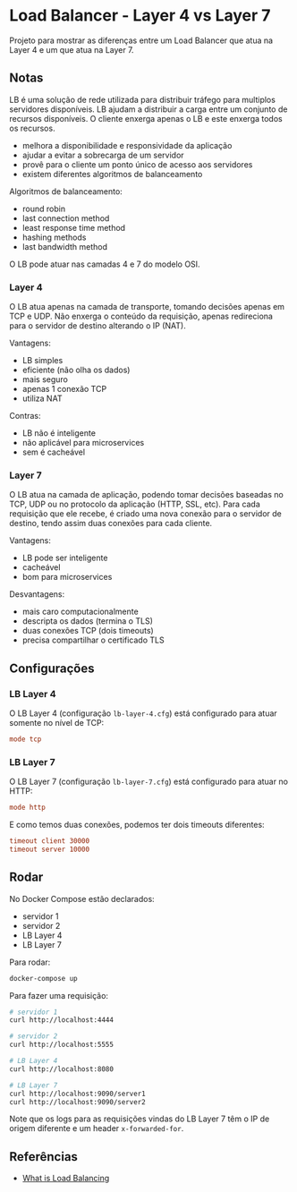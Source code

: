# Load Balancer - Layer 4 vs Layer 7

Projeto para mostrar as diferenças entre um Load Balancer que atua na Layer 4 e um que atua na Layer 7.

## Notas

LB é uma solução de rede utilizada para distribuir tráfego para multiplos servidores disponíveis.
LB ajudam a distribuir a carga entre um conjunto de recursos disponíveis.
O cliente enxerga apenas o LB e este enxerga todos os recursos.

- melhora a disponibilidade e responsividade da aplicação
- ajudar a evitar a sobrecarga de um servidor
- provê para o cliente um ponto único de acesso aos servidores
- existem diferentes algoritmos de balanceamento

Algoritmos de balanceamento:

- round robin
- last connection method
- least response time method
- hashing methods
- last bandwidth method

O LB pode atuar nas camadas 4 e 7 do modelo OSI.

### Layer 4

O LB atua apenas na camada de transporte, tomando decisões apenas em TCP e UDP.
Não enxerga o conteúdo da requisição, apenas redireciona para o servidor de destino alterando o IP (NAT).

Vantagens:

- LB simples
- eficiente (não olha os dados)
- mais seguro
- apenas 1 conexão TCP
- utiliza NAT

Contras:

- LB não é inteligente
- não aplicável para microservices
- sem é cacheável

### Layer 7

O LB atua na camada de aplicação, podendo tomar decisões baseadas no TCP, UDP ou no protocolo da aplicação (HTTP, SSL, etc).
Para cada requisição que ele recebe, é criado uma nova conexão para o servidor de destino, tendo assim duas conexões para cada cliente.

Vantagens:

- LB pode ser inteligente
- cacheável
- bom para microservices

Desvantagens:

- mais caro computacionalmente
- descripta os dados (termina o TLS)
- duas conexões TCP (dois timeouts)
- precisa compartilhar o certificado TLS

## Configurações

### LB Layer 4

O LB Layer 4 (configuração `lb-layer-4.cfg`) está configurado para atuar somente no nível de TCP:

```ini
mode tcp
```

### LB Layer 7

O LB Layer 7 (configuração `lb-layer-7.cfg`) está configurado para atuar no HTTP:

```ini
mode http
```

E como temos duas conexões, podemos ter dois timeouts diferentes:

```ini
timeout client 30000
timeout server 10000
```

## Rodar

No Docker Compose estão declarados:

- servidor 1
- servidor 2
- LB Layer 4
- LB Layer 7

Para rodar:

```sh
docker-compose up
```

Para fazer uma requisição:

```sh
# servidor 1
curl http://localhost:4444

# servidor 2
curl http://localhost:5555

# LB Layer 4
curl http://localhost:8080

# LB Layer 7
curl http://localhost:9090/server1
curl http://localhost:9090/server2
```

Note que os logs para as requisições vindas do LB Layer 7 têm o IP de origem diferente e um header `x-forwarded-for`.

## Referências

- [What is Load Balancing](https://www.citrix.com/solutions/app-delivery-and-security/load-balancing/what-is-load-balancing.html)

